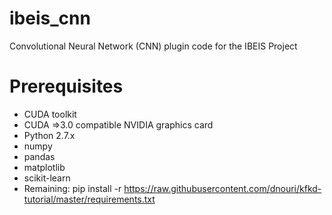 # ibeis_cnn
Convolutional Neural Network (CNN) plugin code for the IBEIS Project

# Prerequisites
* CUDA toolkit
* CUDA =>3.0 compatible NVIDIA graphics card
* Python 2.7.x
* numpy
* pandas
* matplotlib
* scikit-learn
* Remaining: pip install -r https://raw.githubusercontent.com/dnouri/kfkd-tutorial/master/requirements.txt
